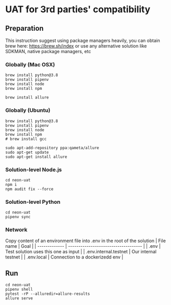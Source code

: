 # UAT for 3rd parties' compatibility

## Preparation

This instruction suggest using package managers heavily, you can obtain brew here:
https://brew.sh/index
or use any alternative solution like SDKMAN, native package managers, etc

### Globally (Mac OSX)
```
brew install python@3.8
brew install pipenv
brew install node
brew install npm

brew install allure
```

### Globally (Ubuntu)
```
brew install python@3.8
brew install pipenv
brew install node
brew install npm
# brew install gcc

sudo apt-add-repository ppa:qameta/allure
sudo apt-get update
sudo apt-get install allure
```

### Solution-level Node.js
```
cd neon-uat
npm i
npm audit fix --force
```
### Solution-level Python
```
cd neon-uat
pipenv sync
```

### Network
Copy content of an environment file into .env in the root of the solution
| File name     | Goal                                 |
| ------------- | ------------------------------------ |
| .env          | Test solution uses this one as input |
| .env.internal.testnet  | Our internal testnet        |
| .env.local   | Connection to a dockerizedd env       |

## Run
```
cd neon-uat
pipenv shell
pytest -rP --alluredir=allure-results
allure serve
```
